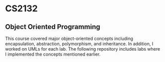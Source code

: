 # CS2132
## Object Oriented Programming 

This course covered major object-oriented concepts including encapsulation, abstraction, polymorphism, and inheritance. In addition, I worked on UMLs for each lab. The following repository includes labs where I implemented the concepts mentioned earlier.
